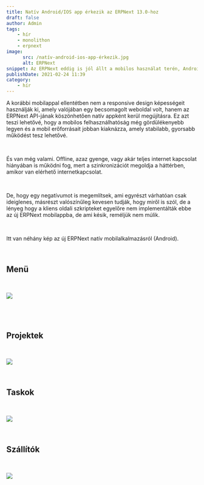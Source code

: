 ```yaml
---
title: Natív Android/IOS app érkezik az ERPNext 13.0-hoz
draft: false
author: Admin
tags:
    - hír
    - monolithon
    - erpnext
image:
      src: /natív-android-ios-app-érkezik.jpg
      alt: ERPNext
snippet: Az ERPNext eddig is jól állt a mobilos használat terén, Android és IOS rendszereken is, de most ebben teljesen új korszak kezdődik.
publishDate: 2021-02-24 11:39
category:
    - hír
---
```


<div class="ql-editor read-mode"><p>A korábbi mobilappal ellentétben nem a responsive design képességeit használják ki, amely valójában egy becsomagolt weboldal volt, hanem az ERPNext API-jának köszönhetően natív appként kerül megújításra. Ez azt teszi lehetővé, hogy a mobilos felhasználhatóság még gördülékenyebb legyen és a mobil erőforrásait jobban kiaknázza, amely stabilabb, gyorsabb működést tesz lehetővé.</p><p><br></p><p>És van még valami. Offline, azaz gyenge, vagy akár teljes internet kapcsolat hiányában is működni fog, mert a szinkronizációt megoldja a háttérben, amikor van elérhető internetkapcsolat.</p><p><br></p><p>De, hogy egy negatívumot is megemlítsek, ami egyrészt várhatóan csak ideiglenes, másrészt valószínűleg kevesen tudják, hogy miről is szól, de a lényeg hogy a kliens oldali szkripteket egyelőre nem implementálták ebbe az új ERPNext mobilappba, de ami késik, reméljük nem múlik.</p><p><br></p><p>Itt van néhány kép az új ERPNext natív mobilalkalmazásról (Android).</p><p><br></p><h2>Menü</h2><p><br></p><p><img src="/natív-android-ios-app-érkezik.jpg"></p><h2><br></h2><h2>Projektek</h2><p><br></p><p><img src="/W60474r.jpe"></p><p><br></p><h2>Taskok</h2><p><br></p><p><img src="/hKAHTNX.jpe"></p><p><br></p><h2>Szállítók</h2><p><br></p><p><img src="/KPmve8C.jpe"></p></div>

